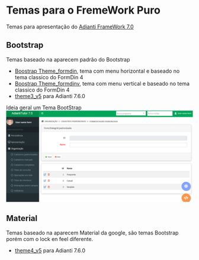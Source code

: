 # Temas para o FremeWork Puro
Temas para apresentação do [Adianti FrameWork 7.0](https://www.adianti.com.br/)

## Bootstrap
Temas baseado na aparecem padrão do Bootstrap
* [Boostrap Theme_formdin](framework_puro/bootstrap_theme_formdin.md), tema com menu horizontal e baseado no tema classico do FormDin 4
* [Boostrap Theme_formdinv](framework_puro/bootstrap_theme_formdinv.md), tema com menu vertical e baseado no tema classico do FormDin 4
* [theme3_v5](framework_puro/bootstrap_theme3_v5.md)  para Adianti 7.6.0

Ideia geral um Tema BootStrap
![theme_bootstrap](img/theme_bootstrap.png)

## Material
Temas baseado na aparecem Material da google, são temas Bootstrap porém com o lock en feel diferente.

* [theme4_v5](framework_puro/bootstrap_theme4_v5.md)  para Adianti 7.6.0